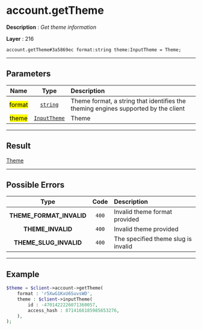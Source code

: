 # account.getTheme

**Description** : *Get theme information*

**Layer** : 216

```tl
account.getTheme#3a5869ec format:string theme:InputTheme = Theme;
```

---

## Parameters

| Name | Type | Description |
| :---: | :---: | :--- |
| <mark>format</mark> | [`string`](type/string) | Theme format, a string that identifies the theming engines supported by the client |
| <mark>theme</mark> | [`InputTheme`](type/InputTheme) | Theme |

---

## Result

[Theme](type/Theme)

---

## Possible Errors

| Type | Code | Description |
| :---: | :---: | :--- |
| **THEME_FORMAT_INVALID** | `400` | Invalid theme format provided |
| **THEME_INVALID** | `400` | Invalid theme provided |
| **THEME_SLUG_INVALID** | `400` | The specified theme slug is invalid |

---

## Example

```php
$theme = $client->account->getTheme(
	format : 'r5XwG1KxU6SuvsWD',
	theme : $client->inputTheme(
		id : -4701422226071360057,
		access_hash : 8714166185985653276,
	),
);
```